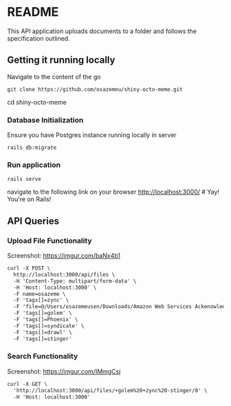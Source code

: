 # README

This API application uploads documents to a folder and follows the specification outlined.

## Getting it running locally

Navigate to the content of the go

`git clone https://github.com/osazemeu/shiny-octo-meme.git`

cd shiny-octo-meme

### Database Initialization

Ensure you have Postgres instance running locally in server

`rails db:migrate`

### Run application

`rails serve`

navigate to the following link on your browser
<http://localhost:3000/> # Yay! You're on Rails!

## API Queries

### Upload File Functionality

Screenshot: <https://imgur.com/baNx4b1>

```markdown
curl -X POST \
  http://localhost:3000/api/files \
  -H 'Content-Type: multipart/form-data' \
  -H 'Host: localhost:3000' \
  -F name=osazeme \
  -F 'tags[]=zync' \
  -F 'file=@/Users/osazemeusen/Downloads/Amazon Web Services Ackenowledgement.pdf' \
  -F 'tags[]=golem' \
  -F 'tags[]=Phoenix' \
  -F 'tags[]=syndicate' \
  -F 'tags[]=drawl' \
  -F 'tags[]=stinger'
```

### Search Functionality

Screenshot: <https://imgur.com/IMmgCsj>

```markdown
curl -X GET \
  'http://localhost:3000/api/files/+golem%20+zync%20-stinger/0' \
  -H 'Host: localhost:3000'
```

